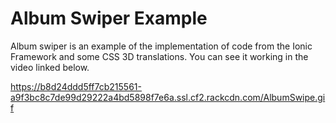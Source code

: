 # Album Swiper Example

Album swiper is an example of the implementation of code from the Ionic Framework and some CSS 3D translations. You can see it working in the video linked below.

https://b8d24ddd5ff7cb215561-a9f3bc8c7de99d29222a4bd5898f7e6a.ssl.cf2.rackcdn.com/AlbumSwipe.gif
